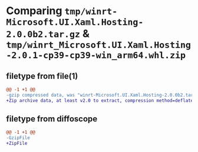 # Comparing `tmp/winrt-Microsoft.UI.Xaml.Hosting-2.0.0b2.tar.gz` & `tmp/winrt_Microsoft.UI.Xaml.Hosting-2.0.1-cp39-cp39-win_arm64.whl.zip`

## filetype from file(1)

```diff
@@ -1 +1 @@
-gzip compressed data, was "winrt-Microsoft.UI.Xaml.Hosting-2.0.0b2.tar", last modified: Sat Dec  2 18:28:52 2023, max compression
+Zip archive data, at least v2.0 to extract, compression method=deflate
```

## filetype from diffoscope

```diff
@@ -1 +1 @@
-GzipFile
+ZipFile
```

